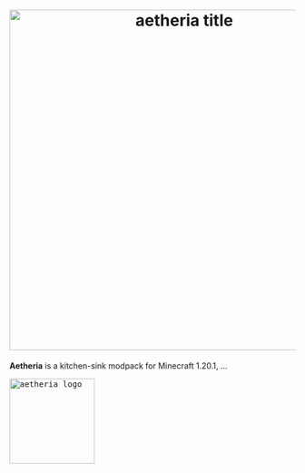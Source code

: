 <h1 align="center">
  <img src=".github/title.png" alt="aetheria title" width="600" />
</h1>

**Aetheria** is a kitchen-sink modpack for Minecraft 1.20.1, ...

<kbd><img src=".github/icon.png" alt="aetheria logo" width="150" /></kbd>